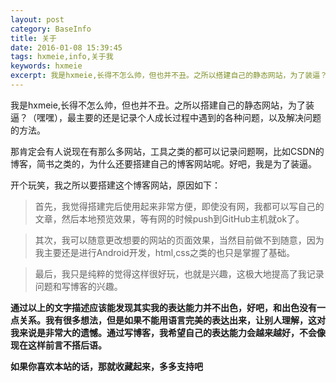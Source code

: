 ```yaml
---
layout: post
category: BaseInfo
title: 关于
date: 2016-01-08 15:39:45
tags: hxmeie,info,关于我
keywords: hxmeie
excerpt: 我是hxmeie,长得不怎么帅，但也并不丑。之所以搭建自己的静态网站，为了装逼？（嘿嘿），但是最主要的还是记录个人成长过程中遇到的各种问题，以及解决问题的方法。
---
```



我是hxmeie,长得不怎么帅，但也并不丑。之所以搭建自己的静态网站，为了装逼？（嘿嘿），最主要的还是记录个人成长过程中遇到的各种问题，以及解决问题的方法。

那肯定会有人说现在有那么多网站，工具之类的都可以记录问题啊，比如CSDN的博客，简书之类的，为什么还要搭建自己的博客网站呢。好吧，我是为了装逼。

开个玩笑，我之所以要搭建这个博客网站，原因如下：

>首先，我觉得搭建完后使用起来非常方便，即使没有网，我都可以写自己的文章，然后本地预览效果，等有网的时候push到GitHub主机就ok了。

>其次，我可以随意更改想要的网站的页面效果，当然目前做不到随意，因为我主要还是进行Android开发，html,css之类的也只是掌握了基础。

>最后，我只是纯粹的觉得这样很好玩，也就是兴趣，这极大地提高了我记录问题和写博客的兴趣。

**通过以上的文字描述应该能发现其实我的表达能力并不出色，好吧，和出色没有一点关系。我有很多想法，但是如果不能用语言完美的表达出来，让别人理解，这对我来说是非常大的遗憾。通过写博客，我希望自己的表达能力会越来越好，不会像现在这样前言不搭后语。**

**如果你喜欢本站的话，那就收藏起来，多多支持吧**
